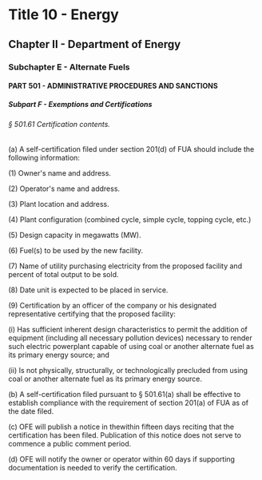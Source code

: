 
# Title 10 - Energy
## Chapter II - Department of Energy
### Subchapter E - Alternate Fuels
#### PART 501 - ADMINISTRATIVE PROCEDURES AND SANCTIONS
##### Subpart F - Exemptions and Certifications
###### § 501.61 Certification contents.

(a) A self-certification filed under section 201(d) of FUA should include the following information:

(1) Owner's name and address.

(2) Operator's name and address.

(3) Plant location and address.

(4) Plant configuration (combined cycle, simple cycle, topping cycle, etc.)

(5) Design capacity in megawatts (MW).

(6) Fuel(s) to be used by the new facility.

(7) Name of utility purchasing electricity from the proposed facility and percent of total output to be sold.

(8) Date unit is expected to be placed in service.

(9) Certification by an officer of the company or his designated representative certifying that the proposed facility:

(i) Has sufficient inherent design characteristics to permit the addition of equipment (including all necessary pollution devices) necessary to render such electric powerplant capable of using coal or another alternate fuel as its primary energy source; and

(ii) Is not physically, structurally, or technologically precluded from using coal or another alternate fuel as its primary energy source.

(b) A self-certification filed pursuant to § 501.61(a) shall be effective to establish compliance with the requirement of section 201(a) of FUA as of the date filed.

(c) OFE will publish a notice in thewithin fifteen days reciting that the certification has been filed. Publication of this notice does not serve to commence a public comment period.

(d) OFE will notify the owner or operator within 60 days if supporting documentation is needed to verify the certification.
